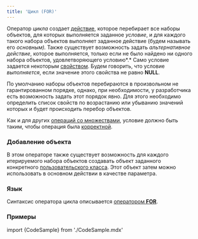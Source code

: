 ```yaml
---
title: 'Цикл (FOR)'
---
```


Оператор *цикла* создает [действие](Действия.md), которое перебирает все наборы объектов, для которых выполняется заданное *условие*, и для каждого такого набора объектов выполняет заданное действие (будем называть его *основным).* Также существует возможность задать *альтернативное действие*, которое выполняется, только если не было найдено ни одного набора объектов, удовлетворяющего условию*.* Само условие задается некоторым [свойством](Свойства.md). Будем говорить, что условие *выполняется*, если значение этого свойства не равно **NULL**. 

По умолчанию наборы объектов перебираются в произвольном не гарантированном порядке, однако, при необходимости, у разработчика есть возможность задать этот порядок явно. Для этого необходимо определить список свойств по возрастанию или убыванию значений которых и будет происходить перебор объектов.

Как и для других [операций со множествами](Операции_с_множествами.md), условие должно быть таким, чтобы операция была [корректной](Операции_с_множествами.md#корректность-операции).

### Добавление объекта

В этом операторе также существует возможность для каждого итерируемого набора объектов создавать объект заданного конкретного [пользовательского класса](Пользовательские_классы.md). Этот объект затем можно использовать в основном действии в качестве параметра.

### Язык

Синтаксис оператора цикла описывается [оператором **FOR**](Оператор_FOR.md).

### Примеры

import {CodeSample} from './CodeSample.mdx'

<CodeSample url="https://documentation.lsfusion.org/sample?file=ActionSample&block=for"/>
